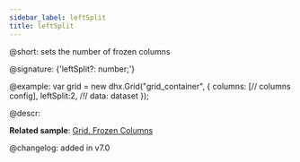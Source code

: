 ```yaml
---
sidebar_label: leftSplit
title: leftSplit
---          
```


@short: sets the number of frozen columns

@signature: {'leftSplit?: number;'}

@example:
var grid = new dhx.Grid("grid_container", {
	columns: [// columns config],
	leftSplit:2,  /*!*/
	data: dataset
});

@descr: 

**Related sample**: [Grid. Frozen Columns](https://snippet.dhtmlx.com/hcgl9nth)

@changelog: added in v7.0

[comment]: # (@related: grid/initialization.md#initialize-grid grid/configuration.md#frozen-columns)
